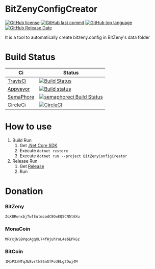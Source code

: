 # BitZenyConfigCreator
[![GitHub license](https://img.shields.io/github/license/zinntikumugai/BitZenyConfigCreator.svg)](https://github.com/zinntikumugai/BitZenyConfigCreator/blob/master/LICENSE)
[![GitHub last commit](https://img.shields.io/github/last-commit/zinntikumugai/BitZenyConfigCreator.svg)](https://github.com/zinntikumugai/BitZenConfigCreator)
[![GitHub top language](https://img.shields.io/github/languages/top/zinntikumugai/BitZenyConfigCreator.svg)](https://github.com/zinntikumugai/BitZenConfigCreator)
[![GitHub Release Date](https://img.shields.io/github/release-date/zinntikumugai/BitZenyConfigCreator.svg)](https://github.com/zinntikumugai/BitZenyConfigCreator/releases)

It is a tool to automatically create bitzeny.config in BitZeny's data folder

# Build Status
| Ci | Status |
----|----
| [TravisCi](https://travis-ci.org/) | [![Build Status](https://travis-ci.org/zinntikumugai/BitZenyConfigCreator.svg?branch=master)](https://travis-ci.org/zinntikumugai/BitZenyConfigCreator) |
| [Appveyor](https://appveyor.com) | [![Build status](https://ci.appveyor.com/api/projects/status/6iti3i7ub4av18is?svg=true)](https://ci.appveyor.com/project/zinntikumugai/bitzenyconfigcreator) |
| [SemaPhore](https://semaphoreci.com) | [![semaphoreci Build Status](https://semaphoreci.com/api/v1/zinntikumugai/bitzenyconfigcreator/branches/master/badge.svg)](https://semaphoreci.com/zinntikumugai/bitzenyconfigcreator) |
| CircleCi | [![CircleCI](https://circleci.com/gh/zinntikumugai/BitZenyConfigCreator/tree/master.svg?style=shield)](https://circleci.com/gh/zinntikumugai/BitZenyConfigCreator/tree/master) |

# How to use
1. Build Run
   1. Get [.Net Core SDK](https://dot.net/core)
   1. Execute `dotnet restore `
   1. Execute `dotnet run --project BitZenyConfigCreator`
1. Release Run
   1. Get [Release](https://github.com/zinntikumugai/BitZenyConfigCreator/releases)
   2. Run

# Donation
### BitZeny
`ZqXBRwnxbjTwfEutmcodC8GwEQ5CN5t6Xu`
### MonaCoin
`MRYxjNSBVqcAgqXL74fHjuhYoL4ebEPkGz`
### BitCoin
`1MpP3zNTqJb8vrtkS5nSfFoUELg2Dwj4M`
